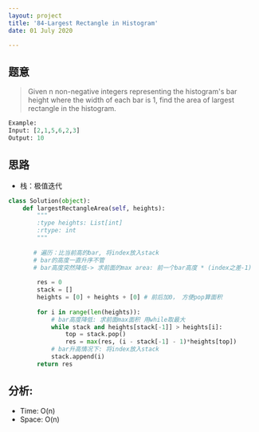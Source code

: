 ```yaml
---
layout: project
title: '84-Largest Rectangle in Histogram'
date: 01 July 2020

---
```

## 题意
> Given n non-negative integers representing the histogram's bar height where the width of each bar is 1, find the area of largest rectangle in the histogram.

~~~python
Example:
Input: [2,1,5,6,2,3]
Output: 10
~~~

## 思路
- 栈：极值迭代

~~~python
class Solution(object):
    def largestRectangleArea(self, heights):
        """
        :type heights: List[int]
        :rtype: int
        """
        
       # 遍历：比当前高的bar, 将index放入stack
       # bar的高度一直升序不管
       # bar高度突然降低-> 求前面的max area: 前一个bar高度 * (index之差-1)
        
        res = 0
        stack = []
        heights = [0] + heights + [0] # 前后加0， 方便pop算面积
        
        for i in range(len(heights)):
            # bar高度降低: 求前面max面积 用while取最大
            while stack and heights[stack[-1]] > heights[i]: 
                top = stack.pop()
                res = max(res, (i - stack[-1] - 1)*heights[top]) 
            # bar升高情况下: 将index放入stack
            stack.append(i)
        return res
~~~

## 分析:
- Time: O(n) 
- Space: O(n) 
